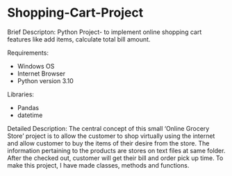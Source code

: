 # Shopping-Cart-Project
Brief Descripton: Python Project- to implement online shopping cart features like add items, calculate total bill amount.

Requirements:
  - Windows OS
  - Internet Browser
  - Python version 3.10
  
Libraries:
  - Pandas
  - datetime
  
  Detailed Description:
  The central concept of this small ‘Online Grocery Store’ project is to allow the customer to shop virtually using the internet and allow customer to buy the items of their desire from the store. The information pertaining to the products are stores on text files at same folder. After the checked out, customer will get their bill and order pick up time. To make this project, I have made classes, methods and functions.
  
  
